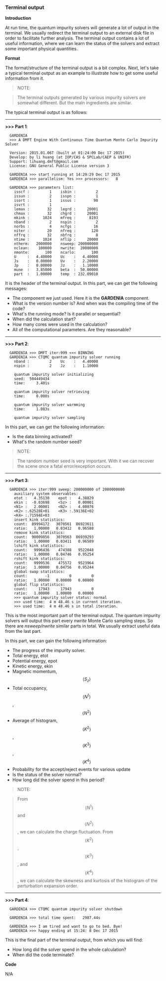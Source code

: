 ### Terminal output

**Introduction**

At run time, the quantum impurity solvers will generate a lot of output in the terminal. We usually redirect the terminal output to an external disk file in order to facilitate further analysis. The terminal output contains a lot of useful information, where we can learn the status of the solvers and extract some important physical quantities.

**Format**

The format/structure of the terminal output is a bit complex. Next, let's take a typical terminal output as an example to illustrate how to get some useful information from it.

> NOTE:

> The terminal outputs generated by various impurity solvers are somewhat different. But the main ingredients are similar.

The typical terminal output is as follows:

---

**>>> Part 1**:

```
  GARDENIA
  >>> A DMFT Engine With Continuous Time Quantum Monte Carlo Impurity Solver

  Version: 2015.01.06T (built at 01:24:09 Dec 17 2015)
  Develop: by li huang (at IOP/CAS & SPCLab/CAEP & UNIFR)
  Support: lihuang.dmft@gmail.com
  License: GNU General Public License version 3

  GARDENIA >>> start running at 14:29:29 Dec 17 2015
  GARDENIA >>> parallelism: Yes >>> processors:   8

  GARDENIA >>> parameters list:
    isscf :         1    isbin :         2
    issun :         2    isspn :         1
    isort :         1    issus :        98
    isvrt :         1
    lemax :        32    legrd :     20001
    chmax :        32    chgrd :     20001
    mkink :      1024    mfreq :      8193
    nband :         2    nspin :         2
    norbs :         4    ncfgs :        16
    niter :        20    nfreq :       128
    nffrq :        32    nbfrq :         8
    ntime :      1024    nflip :     20000
    ntherm:   2000000    nsweep: 200000000
    nclean:    100000    nwrite:  20000000
    nmonte:       100    ncarlo:       100
    U     :   4.40000    Uc    :   4.40000
    Js    :   0.00000    Uv    :   2.20000
    Jp    :   0.00000    Jz    :   1.10000
    mune  :   3.85000    beta  :  50.00000
    part  :   1.00000    temp  : 232.09010
```

It is the header of the terminal output. In this part, we can get the following messages:

* The component we just used. Here it is the **GARDENIA** component.
* What is the version number is? And when was the compiling time of the code?
* What's the running mode? Is it parallel or sequential?
* When did the calculation start?
* How many cores were used in the calculation?
* All of the computational parameters. Are they reasonable?

---

**>>> Part 2**:

```
  GARDENIA >>> DMFT iter:999 <<< BINNING
  GARDENIA >>> CTQMC quantum impurity solver running
    nband :         2    Uc    :   4.40000
    nspin :         2    Jz    :   1.10000

    quantum impurity solver initializing
    seed:  504449434
    time:     3.401s

    quantum impurity solver retrieving
    time:     0.000s

    quantum impurity solver warmming
    time:     1.083s

    quantum impurity solver sampling
```

In this part, we can get the following information:

* Is the data binning activated?
* What's the random number seed?

> NOTE:

> The random number seed is very important. With it we can recover the scene once a fatal error/exception occurs.

---

**>>> Part 3**:

```
  GARDENIA >>> iter:999 sweep: 200000000 of 2000000000
    auxiliary system observables:
    etot :   4.35130    epot :   4.38829
    ekin :  -0.03698    <Sz> :   0.00001
    <N1> :   2.00001    <N2> :   4.00076
    <K2> :.62528E+01    <K3> :.59136E+02
    <K4> :.71594E+03
    insert kink statistics:
    count:  89994172   3070561  86923611
    ratio:   1.00000   0.03412   0.96588
    remove kink statistics:
    count:  90009856   3070563  86939293
    ratio:   1.00000   0.03411   0.96589
    lshift kink statistics:
    count:   9996436    474388   9522048
    ratio:   1.00000   0.04746   0.95254
    rshift kink statistics:
    count:   9999536    475572   9523964
    ratio:   1.00000   0.04756   0.95244
    global swap statistics:
    count:        -1         0         0
    ratio:   1.00000   0.00000   0.00000
    global flip statistics:
    count:     17943     17943         0
    ratio:   1.00000   1.00000   0.00000
    >>> quantum impurity solver status: normal
    >>> used time:  4 m 48.46 s in current iteration.
    >>> used time:  4 m 48.46 s in total iteration.
```

This is the most important part of the terminal output. The quantum impurity solvers will output this part every *nwrite* Monte Carlo sampling steps. So there are *nsweep/nwrite* similar parts in total. We usually extract useful data from the last part.

In this part, we can gain the following information:

* The progress of the impurity solver.
* Total energy, etot
* Potential energy, epot
* Kinetic energy, ekin
* Magnetic momentum, $$ \langle S_z \rangle $$
* Total occupancy, $$\langle N^1 \rangle$$, $$\langle N^2\rangle$$
* Average of histogram, $$\langle K^2 \rangle$$, $$\langle K^3 \rangle$$, $$\langle K^4 \rangle$$
* Probability for the accept/reject events for various update 
* Is the status of the solver normal?
* How long did the solver spend in this period?

> NOTE:

> From $$\langle N^1 \rangle$$ and $$\langle N^2\rangle$$, we can calculate the charge fluctuation. From $$\langle K^2 \rangle$$, $$\langle K^3 \rangle$$, and $$\langle K^4 \rangle$$, we can calculate the skewness and kurtosis of the histogram of the perturbation expansion order.

---

**>>> Part 4**:

```
  GARDENIA >>> CTQMC quantum impurity solver shutdown

  GARDENIA >>> total time spent:   2987.44s

  GARDENIA >>> I am tired and want to go to bed. Bye!
  GARDENIA >>> happy ending at 15:24: 8 Dec 17 2015
```

This is the final part of the terminal output, from which you will find:

* How long did the solver spend in the whole calculation?
* When did the code terminate?

**Code**

N/A